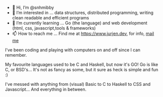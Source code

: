 - 👋 Hi, I’m @snhmibby
- 👀 I’m interested in ... data structures, distributed programming, writing clean readable and efficient programs
- 🌱 I’m currently learning ... Go (the language) and web development (html, css, javascript,tools & frameworks)
- 📫 How to reach me ... Find me at https://www.jurjen.dev, for info, [mail me](mailto:info@jurjen.dev) 

I've been coding and playing with computers on and off since I can remember.

My favourite languages used to be C and Haskell, but now it's GO!
Go is like C, or BSD's... It's not as fancy as some, but it sure as heck is simple and fun :)

I've messed with anything from (visual) Basic to C to Haskell to CSS and Javascript... And everything in between.
